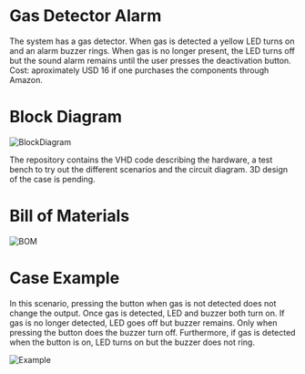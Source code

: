 # Gas Detector Alarm

The system has a gas detector. When gas is detected a yellow LED turns on and an alarm buzzer rings. When gas is no longer present, the LED turns off but the sound alarm remains until the user presses the deactivation button. Cost: aproximately USD 16 if one purchases the components through Amazon.

# Block Diagram

![BlockDiagram](https://github.com/deve023/gas_detector_alarm/assets/51866497/859c90ef-cf32-4685-a431-cbdabb6bcf5a)

The repository contains the VHD code describing the hardware, a test bench to try out the different scenarios and the circuit diagram. 3D design of the case is pending.

# Bill of Materials

![BOM](https://github.com/deve023/gas_detector_alarm/assets/51866497/82cee110-85c8-43f7-ae3f-7c5059b135b7)

# Case Example

In this scenario, pressing the button when gas is not detected does not change the output. Once gas is detected, LED and buzzer both turn on. If gas is no longer detected, LED goes off but buzzer remains. Only when pressing the button does the buzzer turn off. Furthermore, if gas is detected when the button is on, LED turns on but the buzzer does not ring.

![Example](https://github.com/deve023/gas_detector_alarm/assets/51866497/51a59597-69b9-4e90-b86e-a65388b247db)
